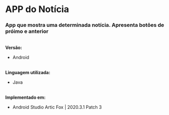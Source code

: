 # APP do Notícia


### App que mostra uma determinada notícia. Apresenta botões de próimo e anterior<br>

<br>**Versão:**<br>
 - Android<br>
 

<br>**Linguagem utilizada:**<br>
- Java<br>

<br>**Implementado em:**<br>
- Android Studio Artic Fox | 2020.3.1 Patch 3

 <br>